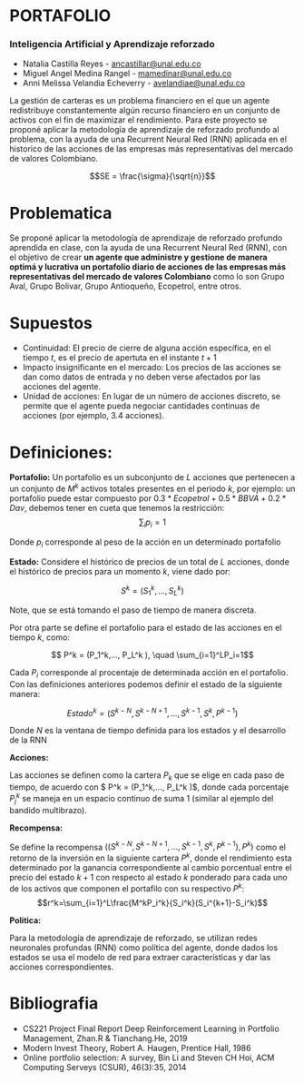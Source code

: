 # PORTAFOLIO
### Inteligencia Artificial y Aprendizaje reforzado

*   Natalia Castilla Reyes - ancastillar@unal.edu.co
*   Miguel Angel Medina Rangel - mamedinar@unal.edu.co 
*   Anni Melissa Velandia Echeverry - avelandiae@unal.edu.co

La gestión de carteras es un problema financiero en el que un agente redistribuye constantemente algún recurso financiero en un conjunto de activos con el fin de maximizar el rendimiento. Para este proyecto se proponé aplicar la metodología de aprendizaje de reforzado profundo al problema, con la ayuda de una Recurrent Neural Red (RNN) aplicada en el historico de las acciones de las empresas más representativas del mercado de valores Colombiano.

```math
SE = \frac{\sigma}{\sqrt{n}}
```

# Problematica

Se proponé aplicar la metodología de aprendizaje de reforzado profundo aprendida en clase, con la ayuda de una Recurrent Neural Red (RNN), con el objetivo de crear **un agente que administre y gestione de manera optimá y lucrativa un portafolio diario de acciones de las empresas más representativas del mercado de valores Colombiano** como lo son Grupo Aval, Grupo Bolivar, Grupo Antioqueño, Ecopetrol, entre otros.

# Supuestos

* Continuidad: El precio de cierre de alguna acción específica, en el tiempo $t$, es el precio de apertuta en el instante $t+1$
* Impacto insignificante en el mercado: Los precios de las acciones se dan como datos de entrada y no deben verse afectados por las acciones del agente.
* Unidad de acciones: En lugar de un número de acciones discreto, se permite que el agente pueda negociar cantidades continuas de acciones (por ejemplo, 3.4 acciones).


# Definiciones:

**Portafolio:** Un portafolio es un subconjunto de $L$ acciones que pertenecen a un conjunto de $M^k$ activos totales presentes en el periodo $k$, por ejemplo: un portafolio puede estar compuesto por $0.3*Ecopetrol+0.5*BBVA+0.2*Dav$, debemos tener en cueta que tenemos la restricción: 
$$ \sum_i p_i =1$$

Donde $p_i$ corresponde al peso de la acción en un determinado portafolio


**Estado:** Considere el histórico de precios de un total de $L$ acciones, donde el histórico de precios para un momento $k$, viene dado por:

$$ S^k =(S_1^k,..., S_L^k) $$

Note, que se está tomando el paso de tiempo de manera discreta. 

Por otra parte se define el portafolio para el estado de las acciones en el tiempo $k$, como:

$$ P^k = (P_1^k,..., P_L^k ), \quad \sum_{i=1}^LP_i=1$$

Cada $P_i$ corresponde al procentaje de determinada acción en el portafolio. Con las definiciones anteriores podemos definir el estado de la siguiente manera:

 $$ Estado^k = (S^{k-N},S^{k-N+1},..., S^{k-1}, S^k, P^{k-1} ) $$

Donde $N$ es la ventana de tiempo definida para los estados y el desarrollo de la RNN

 **Acciones:**

 Las acciones se definen como la cartera $P_k$ que se elige en cada paso de tiempo, de acuerdo con $ P^k = (P_1^k,..., P_L^k )$, donde cada porcentaje $P_j^k$ se maneja en un espacio continuo de suma 1 (similar al ejemplo del bandido multibrazo).

**Recompensa:**

Se define la recompensa $((S^{k-N},S^{k-N+1},..., S^{k-1}, S^k, P^{k-1} ),P^k)$ como el retorno de la inversión en la siguiente cartera $P^k$, donde el rendimiento esta determinado por la ganancia correspondiente al cambio porcentual entre el precio del estado $k+1$ con respecto al estado $k$ ponderado para cada uno de los activos que componen el portafilo con su respectivo $P^k$:
$$r^k=\sum_{i=1}^L\frac{M^kP_i^k}{S_i^k}(S_i^{k+1}-S_i^k)$$

**Politica:**

Para la metodología de aprendizaje de reforzado, se utilizan redes neuronales profundas (RNN) como política del agente, donde dados los estados se usa el modelo de red para extraer características y dar las acciones correspondientes.



# Bibliografia

* CS221 Project Final Report Deep Reinforcement Learning in Portfolio Management, Zhan.R & Tianchang.He,  2019
* Modern Invest Theory, Robert A. Haugen, Prentice Hall, 1986
* Online portfolio selection: A survey, Bin Li and Steven CH Hoi, ACM Computing Serveys (CSUR), 46(3):35,
2014

